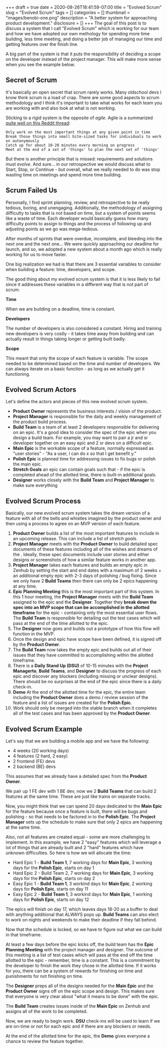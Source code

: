 +++ 
draft = true
date = 2020-08-26T18:41:59-07:00
title = "Evolved Scrum"
slug = "Evolved Scrum" 
tags = []
categories = []
thumbnail = "images/benobi-one.png"
description = "A better system for approaching product development."
disclosure = []
+++
The goal of this post is to discuss a system that I call "Evolved Scrum" which is working for our team and how we have adopted our own methology for spending more time building, less time meeting, and doing a better job of managing our time and getting features over the finish line.

A big part of the system is that it puts the responsibility of deciding a scope on the developer instead of the project manager. This will make more sense when you see the example below.

## Secret of Scrum

It's basically an open secret that scrum rarely works. Many oldschool devs I know think scrum is a load of crap. There are some good aspects to scrum methodology and I think it's important to take what works for each team you are working with and also look at what is not working.

Sticking to a rigid system is the opposite of *agile*. Agile is a summarized [quite well on this Reddit thread](https://www.reddit.com/r/explainlikeimfive/comments/4gityr/eli5_what_is_an_agile_environment/d2i9318?utm_source=share&utm_medium=web2x&context=3):

```
Only work on the most important things at any given point in time
Break those things into small bite-sized tasks for individuals to work on autonymously
Catch up for about 10-20 minutes every morning on progress
Meet at the end of a set of 'things' to plan the next set of 'things'
```

But there is another principle that is missed: requirements and solutions must *evolve*. And sure... in our retrospective we would discuss what to Start, Stop, or Continue - but overall, what we really needed to do was stop wasting time on meetings and spend more time building.

## Scrum Failed Us

Personally, I find sprint planning, review, and retrospective to be really tedious, boring, and unengaging. Additionally, the methodology of assigning difficulty to tasks that is not based on time, but a system of points seems like a waste of time. Each developer would basically guess how many difficulty points to assign to things and the process of following up and adjusting points as we go was mega-tedious.

After months of sprints that were overdue, incomplete, and bleeding into the next one and the next one... We were quickly approaching our deadline for launch, and so, we adopted a new system about a month ago which is really working for us to move faster.

One big realization we had is that there are 3 essential variables to consider when building a feature: time, developers, and scope.

The good thing about my evolved scrum system is that it is less likely to fail since it addresses these variables in a different way that is not part of scrum:

**Time**

When we are building on a deadline, time is constant.

**Developers**

The number of developers is also considered a constant. Hiring and training new developers is very costly - it takes time away from building and can actually result in things taking longer or getting built badly.

**Scope**

This meant that only the scope of each feature is variable. The scope needed to be determined based on the time and number of developers. We can always iterate on a basic function - as long as we actually get it functioning.

## Evolved Scrum Actors

Let's define the actors and pieces of this new evolved scrum system.

* **Product Owner** represents the business interests / vision of the product.
* **Project Manager** is responsible for the daily and weekly management of the product build process.
* **Build Team** is a team of at least 2 developers responsible for delivering on an epic. It's a good idea to consider the spec of the epic when you design a build team. For example, you may want to pair a jr and sr developer together on an easy epic and 2 sr devs on a difficult epic.
* **Main Epic** is the workable scope of a feature, normally expressed as "user stories" - "As a user, I can do x so that I get benefit y."
* **Polish Epic** is planned time for addressing issues to fix bugs or polish the main epic.
* **Stretch Goals** an epic can contain goals such that - if the epic is completed ahead of the allotted time, there is built-in additional goals.
* **Designer** works closely with the **Build Team** and **Project Manager** to make sure everything 

## Evolved Scrum Process

Basically, our new evolved scrum system takes the dream version of a feature with all of the bells and whistles imagined by the product owner and then using a process to agree on an MVP version of each feature.

1. **Product Owner** builds a list of the most important features to include in an upcoming release. This can include a list of *stretch goals*.
2. **Project Manager** meets with the **Product Owner** to build detailed spec documents of these features including all of the wishes and dreams of the . Ideally, these spec documents include user stories and either designs or screenshots of how a similar feature works in another app.
3. **Project Manager** takes each features and builds an empty epic in Zenhub by setting the start and end dates with a maximum of 2 weeks + an additional empty epic with 2-3 days of polishing / bug fixing. Since we only have 2 **Build Teams** then there can only be 2 epics happening at any time.
4. **Epic Planning Meeting** this is the most important part of this system. In this 1 hour meeting, the **Project Manager** meets with the **Build Team** assigned to the epic and the **Designer**. Together they **break down the spec into an MVP scope that can be accomplished in the allotted timeframe** for the epic - containing only the most essential user flows. The **Build Team** is responsible for detailing out the test cases which will pass at the end of the time allotted to the epic.
5. The **Designer** now goes and builds out a prototype of how this flow will function in the MVP.
6. Once the design and epic have scope have been defined, it is signed off by the **Product Owner**.
7. The **Build Team** now takes the empty epic and builds out all of their issues that they have committed to accomplishing within the allotted timeframe.
8. There is a **Daily Stand Up (DSU)** of 10-15 minutes with the **Project Managerto**, **Build Teams**, and **Designer** to discuss the progress of each epic and discover any blockers (including missing or unclear designs). There should be no surprises at the end of the epic since there is a daily check-in.
9. **Demo** At the end of the allotted time for the epic, the entire team including the **Product Owner** does a demo / review session of the feature and a list of issues are created for the **Polish Epic**.
10. Work should only be merged into the stable branch when it completes all of the test cases and has been approved by the **Product Owner**.

## Evolved Scrum Example

Let's say that we are building a mobile app and we have the following:

* 4 weeks (20 working days)
* 4 features (2 hard, 2 easy)
* 2 frontend (FE) devs
* 2 backend (BE) devs

This assumes that we already have a detailed spec from the **Product Owner**.

We pair up 1 FE dev with 1 BE dev, now we 2 **Build Teams** that can build 2 features at the same time. These are just like trains on separate tracks.

Now, you might think that we can spend 20 days dedicated to the **Main Epic** for the feature because once a feature is built, there will be bugs and polishing - so that needs to be factored in to the  **Polish Epic**. The **Project Manager** sets up the schedule to make sure that only 2 epics are happening at the same time.

Also, not all features are created equal - some are more challenging to implement. In this example, we have 2 "easy" features which will leverage a lot of things that are already built and 2 "hard" features which have unknown difficulties. So here is how we will allocate the time:

* Hard Epic 1 - **Build Team 1**, 7 working days for **Main Epic**, 3 working days for the **Polish Epic**, starts on day 1
* Hard Epic 2 - Build Team 2, 7 working days for **Main Epic**, 3 working days for the **Polish Epic**, starts on day 2
* Easy Epic 1 - **Build Team 1**, 3 workind days for **Main Epic**, 2 working days for **Polish Epic**, starts on day 11
* Easy Epic 2 - **Build Team 1**, 3 workind days for **Main Epic**, 1 working days for **Polish Epic**, starts on day 12

The epics will finish on day 17, which leaves days 18-20 as a buffer to deal with anything additional that ALWAYS pops up. **Build Teams** can also elect to work on nights and weekends to make their deadline if they fall behind.

Now that the schedule is locked, so we have to figure out what we can build in that timeframe.

At least a few days before the epic kicks off, the build team has the **Epic Planning Meeting** with the project manager and designer. The outcome of this meeting is a list of test cases which will pass at the end off the time allotted to the epic - remember, time is a constant. This is a commitment by the developer to finish the work they chose in the allotted time. If it works for you, there can be a system of rewards for finishing on time and punishments for not finishing on time.

The **Designer** preps all of the designs needed for the **Main Epic** and the **Product Owner** signs off on the epic scope and design. This makes sure that everyone is very clear about "what it means to be done" with the epic.

The **Build Team** creates issues inside of the **Main Epic** on Zenhub and assigns all of the work to be completed.

Now, we are ready to begin work. **DSU** check-ins will be used to learn if we are on-time or not for each epic and if there are any blockers or needs.

At the end of the allotted time for the epic, the **Demo** gives everyone a chance to review the feature together.